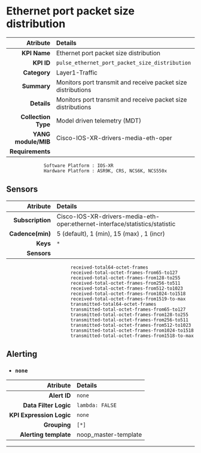 
Ethernet port packet size distribution
====
Atribute|Details
---:|:---
**KPI Name**    | Ethernet port packet size distribution
**KPI ID**      | `pulse_ethernet_port_packet_size_distribution`
**Category**    | Layer1-Traffic
**Summary**     | Monitors port transmit and receive packet size distributions
**Details**     | Monitors port transmit and receive packet size distributions
**Collection Type** | Model driven telemetry (MDT)
**YANG module/MIB** | Cisco-IOS-XR-drivers-media-eth-oper
**Requirements**    |
                  Software Platform : IOS-XR
                  Hardware Platform : ASR9K, CRS, NCS6K, NCS550x
Sensors
---
Atribute|Details
---:|:---
**Subscription** | Cisco-IOS-XR-drivers-media-eth-oper:ethernet-interface/statistics/statistic
**Cadence(min)** | 5 (default), 1 (min), 15 (max) , 1 (incr)
**Keys**         | `*`
**Sensors**      |
                            received-total64-octet-frames
                            received-total-octet-frames-from65-to127
                            received-total-octet-frames-from128-to255
                            received-total-octet-frames-from256-to511
                            received-total-octet-frames-from512-to1023
                            received-total-octet-frames-from1024-to1518
                            received-total-octet-frames-from1519-to-max
                            transmitted-total64-octet-frames
                            transmitted-total-octet-frames-from65-to127
                            transmitted-total-octet-frames-from128-to255
                            transmitted-total-octet-frames-from256-to511
                            transmitted-total-octet-frames-from512-to1023
                            transmitted-total-octet-frames-from1024-to1518
                            transmitted-total-octet-frames-from1518-to-max
     
Alerting
---

* ### `none`
Atribute|Details
---:|:---
**Alert ID**             | ```none```
**Data Filter Logic**    | ```lambda: FALSE```
**KPI Expression Logic** | ```none```
**Grouping**             | ```[*]```
**Alerting template**    | noop_master-template
---

